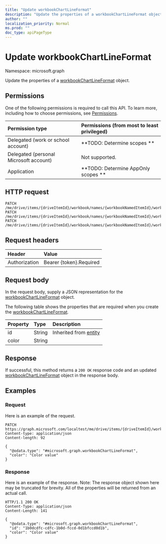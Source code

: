 ```yaml
---
title: "Update workbookChartLineFormat"
description: "Update the properties of a workbookChartLineFormat object."
author: ""
localization_priority: Normal
ms.prod: ""
doc_type: apiPageType
---
```


# Update workbookChartLineFormat

Namespace: microsoft.graph

Update the properties of a [workbookChartLineFormat](../resources/workbookchartlineformat.md) object.

## Permissions
One of the following permissions is required to call this API. To learn more, including how to choose permissions, see [Permissions](/concepts/permissions-reference.md).

|Permission type|Permissions (from most to least privileged)|
|:---|:---|
|Delegated (work or school account)|**TODO: Determine scopes **|
|Delegated (personal Microsoft account)|Not supported.|
|Application|**TODO: Determine AppOnly scopes **|

## HTTP request
<!-- {
  "blockType": "ignored"
}
-->
``` http
PATCH /me/drive/items/{driveItemId}/workbook/names/{workbookNamedItemId}/worksheet/charts/{workbookChartId}/axes/categoryAxis/format/line
PATCH /me/drive/items/{driveItemId}/workbook/names/{workbookNamedItemId}/worksheet/charts/{workbookChartId}/series/{workbookChartSeriesId}/format/line
PATCH /me/drive/items/{driveItemId}/workbook/names/{workbookNamedItemId}/worksheet/charts/{workbookChartId}/axes/categoryAxis/majorGridlines/format/line
```

## Request headers
|Header|Value|
|:---|:---|
|Authorization|Bearer {token}.Required|

## Request body
In the request body, supply a JSON representation for the [workbookChartLineFormat](../resources/workbookchartlineformat.md) object.

The following table shows the properties that are required when you create the [workbookChartLineFormat](../resources/workbookchartlineformat.md).

|Property|Type|Description|
|:---|:---|:---|
|id|String| Inherited from [entity](../resources/entity.md)|
|color|String||



## Response
If successful, this method returns a `200 OK` response code and an updated [workbookChartLineFormat](../resources/workbookchartlineformat.md) object in the response body.

## Examples

### Request
Here is an example of the request.
<!-- {
  "blockType": "request",
  "name": "update_workbookchartlineformat"
}
-->
``` http
PATCH https://graph.microsoft.com/localtest/me/drive/items/{driveItemId}/workbook/names/{workbookNamedItemId}/worksheet/charts/{workbookChartId}/axes/categoryAxis/format/line
Content-type: application/json
Content-length: 92

{
  "@odata.type": "#microsoft.graph.workbookChartLineFormat",
  "color": "Color value"
}
```

### Response
Here is an example of the response. Note: The response object shown here may be truncated for brevity. All of the properties will be returned from an actual call.
<!-- {
  "blockType": "response",
  "truncated": true
}
-->
``` http
HTTP/1.1 200 OK
Content-Type: application/json
Content-Length: 141

{
  "@odata.type": "#microsoft.graph.workbookChartLineFormat",
  "id": "1b0dcdfc-cdfc-1b0d-fccd-0d1bfccd0d1b",
  "color": "Color value"
}
```

